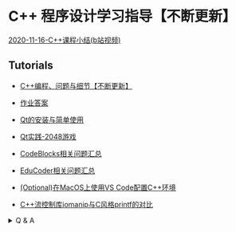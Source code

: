 # C++ 程序设计学习指导【不断更新】

[2020-11-16-C++课程小结(b站视频)](https://www.bilibili.com/video/BV1mt4y1a71t/)

## Tutorials

 * [C++编程、问题与细节【不断更新】](https://github.com/OneForward/TACpp/blob/master/tutorials/Cpp.md)
 
 * [作业答案](https://github.com/OneForward/TACpp/blob/master/tutorials/codes/README.md)

 * [Qt的安装与简单使用](https://github.com/OneForward/TACpp/blob/master/tutorials/qt-install.md)

 * [Qt实践-2048游戏](https://github.com/OneForward/TACpp/blob/master/tutorials/qt-2048-v1.md)

 * [CodeBlocks相关问题汇总](https://github.com/OneForward/TACpp/blob/master/tutorials/CodeBlocks.md)

 * [EduCoder相关问题汇总](https://github.com/OneForward/TACpp/blob/master/tutorials/EduCoder.md)

 * [(Optional)在MacOS上使用VS Code配置C++环境](https://code.visualstudio.com/docs/cpp/config-clang-mac)

 * [C++流控制库iomanip与C风格printf的对比](https://github.com/OneForward/TACpp/blob/master/tutorials/CppFormat.md)


<details>
  <summary> Q & A  </summary>

### 1. 如何登陆 ftp

电脑上输入 `win` + `e` 打开资源管理器(其中win键是一个形状像“田”的键)，然后在快速访问中输入ftp地址，例如 ftp://public.sjtu.edu.cn ，之后输入账号密码即可。一般不要勾选保存密码。

![](tutorials/imgs/ftp_start.png)

![](tutorials/imgs/ftp_url.png)

### 2. 如何截图

学习截图快捷键可以让同学们更方便的截图询问助教问题。不提倡使用手机拍电脑屏幕的方式提问。

win10 上原生自带截图

- 快捷键 `Win Shift S` 
- 键盘上的 `PrtSc` 键

- 微信的 `Alt A` 
- Tim/QQ 的 `Ctrl Alt A`

### 3. 什么是文件的后缀名？

> 什么是.cpp文件啊？我在文件管理器/我在Codeblocks工程里面没有看到有.cpp文件和.h文件啊，如何查看文件后缀名呢？

在文件资源管理器中，在【查看】选项中勾选文件扩展名，就可以显示文件后缀名了。

![](tutorials/imgs/file_ext.png)

### 4. 有哪些常用的快捷键

* `Ctrl S` ： 保存
* `Ctrl A` ： 全选
* `Ctrl C` ： 复制
* `Ctrl V` ： 粘贴
* `Ctrl Z` ： 撤销
* `Ctrl Y` ： 恢复

</details>


